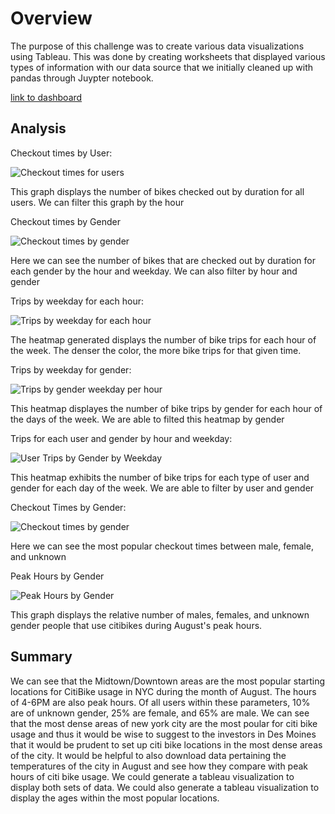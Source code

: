 # Overview
The purpose of this challenge was to create various data visualizations using Tableau. This was done by creating worksheets that displayed various types of information with our data source that we initially cleaned up with pandas through Juypter notebook. 

[link to dashboard](https://public.tableau.com/app/profile/diana.handler/viz/NYCCitibikeStoryDVH/NYCCitibikeStory?publish=yes)


## Analysis

Checkout times by User:

![Checkout times for users](https://user-images.githubusercontent.com/82029390/126912996-558cb0a7-4c86-436a-bbed-72d97c18960b.png)

This graph displays the number of bikes checked out by duration for all users. We can filter this graph by the hour

Checkout times by Gender

![Checkout times by gender](https://user-images.githubusercontent.com/82029390/126913019-c569e723-478a-47d9-ae26-2419141d33a1.png)

Here we can see the number of bikes that are checked out by duration for each gender by the hour and weekday. We can also filter by hour and gender

Trips by weekday for each hour:

![Trips by weekday for each hour](https://user-images.githubusercontent.com/82029390/126913037-aa99d6a8-3690-4be2-a939-0a5a1ed97969.png)

The heatmap generated displays the number of bike trips for each hour of the week. The denser the color, the more bike trips for that given time. 

Trips by weekday for gender:

![Trips by gender weekday per hour](https://user-images.githubusercontent.com/82029390/126913082-b3e53003-cbcd-4a39-9a05-c78bb6d9de30.png)

This heatmap displayes the number of bike trips by gender for each hour of the days of the week. We are able to filted this heatmap by gender


Trips for each user and gender by hour and weekday:

![User Trips by Gender by Weekday](https://user-images.githubusercontent.com/82029390/126913093-5d43eaab-48a8-4f41-a2b9-3a19a73d34ea.png)

This heatmap exhibits the number of bike trips for each type of user and gender for each day of the week. We are able to filter by user and gender

Checkout Times by Gender:

![Checkout times by gender](https://user-images.githubusercontent.com/82029390/126913198-5e369dff-d047-4a32-8884-22272db92b03.png)

Here we can see the most popular checkout times between male, female, and unknown


Peak Hours by Gender

![Peak Hours by Gender](https://user-images.githubusercontent.com/82029390/126913206-2a919c59-3f33-47ab-a877-4dd1032eb40e.png)

This graph displays the relative number of males, females, and unknown gender people that use citibikes during August's peak hours.


## Summary
We can see that the Midtown/Downtown areas are the most popular starting locations for CitiBike usage in NYC during the month of August. The hours of 4-6PM are also peak hours. Of all users within these parameters, 10% are of unknown gender, 25% are female, and 65% are male. We can see that the most dense areas of new york city are the most poular for citi bike usage and thus it would be wise to suggest to the investors in Des Moines that it would be prudent to set up citi bike locations in the most dense areas of the city. It would be helpful to also download data pertaining the temperatures of the city in August and see how they compare with peak hours of citi bike usage. We could generate a tableau visualization to display both sets of data. We could also generate a tableau visualization to display the ages within the most popular locations.
